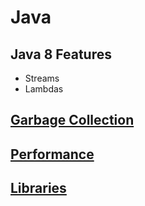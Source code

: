 # Java

## Java 8 Features

- Streams
- Lambdas

## [Garbage Collection](garbage-collection.md)

## [Performance](performance.md)

## [Libraries](libraries/libraries.md)
